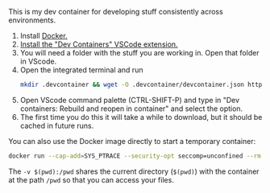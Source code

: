 This is my dev container for developing stuff consistently across environments.

1. Install [Docker.](https://www.docker.com/products/docker-desktop/)
1. [Install the "Dev Containers" VSCode extension.](https://marketplace.visualstudio.com/items?itemName=ms-vscode-remote.remote-containers)
1. You will need a folder with the stuff you are working in. Open that folder in VScode.
1. Open the integrated terminal and run
    ```bash
    mkdir .devcontainer && wget -O .devcontainer/devcontainer.json https://raw.githubusercontent.com/stacksparrow4/dev/main/.devcontainer/devcontainer.json
    ```
1. Open VScode command palette (CTRL-SHIFT-P) and type in "Dev containers: Rebuild and reopen in container" and select the option.
1. The first time you do this it will take a while to download, but it should be cached in future runs.

You can also use the Docker image directly to start a temporary container:

```bash
docker run --cap-add=SYS_PTRACE --security-opt seccomp=unconfined --rm -it -v $(pwd):/pwd stacksparrow4/dev bash
```

The `-v $(pwd):/pwd` shares the current directory (`$(pwd)`) with the container at the path `/pwd` so that you can access your files.